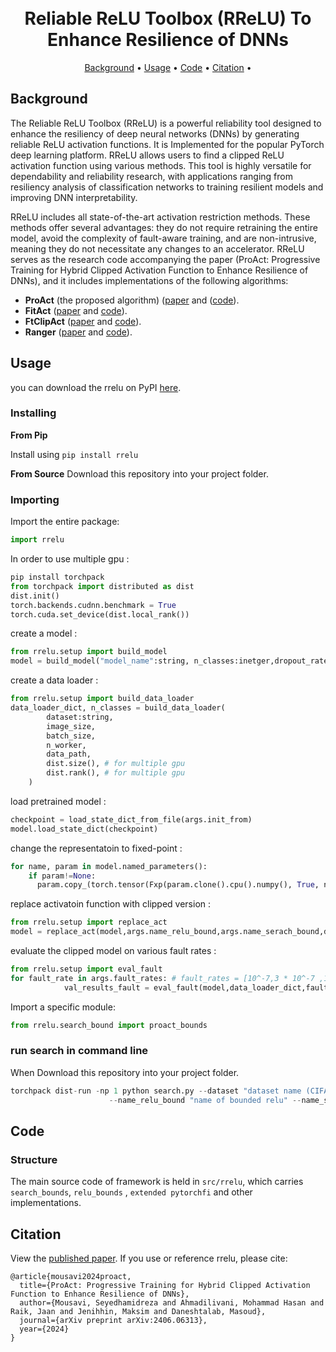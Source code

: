 <h1 align="center">
  <br/>
    Reliable ReLU Toolbox (RReLU) To Enhance Resilience of DNNs 
  </br>
</h1>
<p align="center">
<a href="#background">Background</a> •
<a href="#usage">Usage</a> •
<a href="#code">Code</a> •
<a href="#citation">Citation</a> •
</p>

## Background
The Reliable ReLU Toolbox (RReLU) is a powerful reliability tool designed to enhance the resiliency of deep neural networks (DNNs) by generating reliable ReLU activation functions.
It is Implemented for the popular PyTorch deep learning platform.
RReLU allows users to find a clipped ReLU activation function using various methods.
This tool is highly versatile for dependability and reliability research, with applications ranging from resiliency analysis of classification networks to training resilient models and improving DNN interpretability.

RReLU includes all state-of-the-art activation restriction methods. These methods offer several advantages: they do not require retraining the entire model, avoid the complexity of fault-aware training, and are non-intrusive, meaning they do not necessitate any changes to an accelerator.
RReLU serves as the research code accompanying the paper (ProAct: Progressive Training for Hybrid Clipped Activation Function to Enhance Resilience of DNNs), and it includes implementations of the following algorithms:

* **ProAct** (the proposed algorithm) ([paper](https://arxiv.org/abs/2406.06313) and ([code](https://github.com/hamidmousavi0/reliable-relu-toolbox/src/rrelu/search_bound/proact.py)).
* **FitAct** ([paper](https://arxiv.org/pdf/2112.13544) and [code](https://github.com/hamidmousavi0/reliable-relu-toolbox/src/rrelu/search_bound/fitact.py)).
* **FtClipAct** ([paper](https://arxiv.org/pdf/1912.00941) and [code](https://github.com/hamidmousavi0/reliable-relu-toolbox/src/rrelu/search_bound/ftclip.py)).
* **Ranger** ([paper](https://arxiv.org/pdf/2003.13874) and [code](https://github.com/hamidmousavi0/reliable-relu-toolbox/src/rrelu/search_bound/ranger.py)).

## Usage
you can download the rrelu on PyPI [here](https://pypi.org/project/rrelu/).

### Installing

**From Pip**

Install using `pip install rrelu`

**From Source**
Download this repository into your project folder.

### Importing

Import the entire package:

```python
import rrelu
```

In order to use multiple gpu : 

```python
pip install torchpack
from torchpack import distributed as dist
dist.init()
torch.backends.cudnn.benchmark = True
torch.cuda.set_device(dist.local_rank())
```

create a model : 

```python
from rrelu.setup import build_model
model = build_model("model_name":string, n_classes:inetger,dropout_rate:float).cuda()
```

create a data loader : 

```python
from rrelu.setup import build_data_loader
data_loader_dict, n_classes = build_data_loader(
        dataset:string,
        image_size,
        batch_size,
        n_worker,
        data_path,
        dist.size(), # for multiple gpu 
        dist.rank(), # for multiple gpu
    )
```

load pretrained model : 

```python
checkpoint = load_state_dict_from_file(args.init_from)
model.load_state_dict(checkpoint) 
```

change the representatoin to fixed-point : 

```python
for name, param in model.named_parameters():
    if param!=None:
      param.copy_(torch.tensor(Fxp(param.clone().cpu().numpy(), True, n_word=args.n_word,n_frac=args.n_frac,n_int=args.n_int).get_val()))
```
replace activatoin function with clipped version : 

```python
from rrelu.setup import replace_act
model = replace_act(model,args.name_relu_bound,args.name_serach_bound,data_loader_dict,args.bounds_type,args.bitflip)
```

evaluate the clipped model on various fault rates : 

```python
from rrelu.setup import eval_fault
for fault_rate in args.fault_rates: # fault_rates = [10^-7,3 * 10^-7 ,10^-6 , 3 * 10^-6 , 10^-5 , 3 * 10^-5]
            val_results_fault = eval_fault(model,data_loader_dict,fault_rate,args.iterations,args.bitflip,args.n_word , args.n_frac, args.n_int)
```

Import a specific module:

```python
from rrelu.search_bound import proact_bounds 
```

### run search in command line 
When Download this repository into your project folder.
```python
torchpack dist-run -np 1 python search.py --dataset "dataset name (CIFAR10, CIFAR100)" --data_path "path to the dataset" --model "name of the model" --init_from "pretrained file path" \
                      --name_relu_bound "name of bounded relu" --name_serach_bound "name of the search algorithm" --bounds_type "type of thresholds" --bitflip "value representaiton"
```


## Code

### Structure

The main source code of framework is held in `src/rrelu`, which carries `search_bounds`, `relu_bounds` , `extended pytorchfi` and other  implementations.


## Citation

View the [published paper](https://arxiv.org/abs/2406.06313). If you use or reference rrelu, please cite:

```
@article{mousavi2024proact,
  title={ProAct: Progressive Training for Hybrid Clipped Activation Function to Enhance Resilience of DNNs},
  author={Mousavi, Seyedhamidreza and Ahmadilivani, Mohammad Hasan and Raik, Jaan and Jenihhin, Maksim and Daneshtalab, Masoud},
  journal={arXiv preprint arXiv:2406.06313},
  year={2024}
}
```
